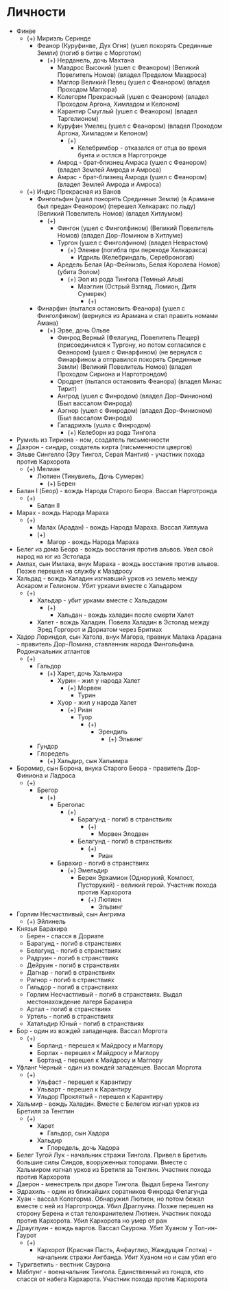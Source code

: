 # Личности

* Финве
    * (+) Мириэль Серинде
        * Феанор (Куруфинве, Дух Огня)
          (ушел покорять Срединные Земли)
          (погиб в битве с Морготом)
            * (+) Нерданель, дочь Махтана
                * Маэдрос Высокий
                  (ушел с Феанором)
                  (Великий Повелитель Номов)
                  (владел Пределом Маэдроса)
                * Маглор Великий Певец
                  (ушел с Феанором)
                  (владел Проходом Маглора)
                * Колегорм Прекрасный
                  (ушел с Феанором)
                  (владел Проходом Аргона, Химладом и Келоном)
                * Карантир Смуглый
                  (ушел с Феанором)
                  (владел Таргелионом)
                * Куруфин Умелец
                  (ушел с Феанором)
                  (владел Проходом Аргона, Химладом и Келоном)
                  * (+)
                    * Келебримбор - отказался от отца во время бунта и остлся
                      в Нарготронде
                * Амрод - брат-близнец Амраса
                  (ушел с Феанором)
                  (владел Землей Амрода и Амроса)
                * Амрас - брат-близнец Амрода
                  (ушел с Феанором)
                  (владел Землей Амрода и Амроса)
    * (+) Индис Прекрасная из Ванов
        * Фингольфин
          (ушел покорять Срединные Земли)
          (в Арамане был предан Феанором)
          (перешел Хелкаракс по льду)
          (Великий Повелитель Номов)
          (владел Хитлумом)
            * (+)
                * Фингон
                  (ушел с Финголфином)
                  (Великий Повелитель Номов)
                  (владел Дор-Ломином в Хитлуме)
                * Тургон
                  (ушел с Финголфином)
                  (владел Неврастом)
                    * (+) Эленве
                      (погибла при переходе Хелкаракса)
                        * Идриль (Келебриндаль, Сереброногая)
                * Аредель Белая (Ар-Фейниэль, Белая Королева Номов)
                  (убита Эолом)
                    * (+) Эол из рода Тингола (Темный Альв)
                        * Маэглин (Острый Взгляд, Ломион, Дитя Сумерек)
                            * (+)
        * Финарфин
          (пытался остановить Феанора)
          (ушел с Финголфином)
          (вернулся из Арамана и стал править номами Амана)
            * (+) Эрве, дочь Ольве
                * Финрод Верный (Фелагунд, Повелитель Пещер)
                  (присоединился к Тургону,
                  но потом согласился с Феанором)
                  (ушел с Финарфином)
                  (не вернулся с Финарфином а отправился покорять Срединные Земли)
                  (Великий Повелитель Номов)
                  (владел Проходом Сириона и Нарготрондом)
                * Ородрет
                  (пытался остановить Феанора)
                  (владел Минас Тирит)
                * Ангрод
                  (ушел с Финродом)
                  (владел Дор-Финионом)
                  (Был вассалом Финрода)
                * Аэгнор
                  (ушел с Финродом)
                  (владел Дор-Финионом)
                  (Был вассалом Финрода)
                * Галадриэль
                  (ушла с Финродом)
                  * (+) Келеборн из рода Тингола
* Румиль из Тириона - ном, создатель письменности
* Даэрон - синдар, создатель кирта (письменности цвергов)
* Эльве Сингелло (Эру Тингол, Серая Мантия) - участник похода против Кархорота
    * (+) Мелиан
        * Лютиен (Тинувиель, Дочь Сумерек)
          * (+) Берен
* Балан I (Беор) - вождь Народа Старого Беора. Вассал Нарготронда
    * (+)
        * Балан II
* Марах - вождь Народа Мараха
    * (+)
        * Малах (Арадан) - вождь Народа Мараха. Вассал Хитлума
        * (+)
            * Магор - вождь Народа Мараха
* Белег из дома Беора - вождь восстания против альвов. Увел свой народ на юг из
  Эстолада
* Амлах, сын Имлаха, внук Мараха - вождь восстания против альвов. Позже перешел
  на службу к Маэдросу
* Хальдад - вождь Халадин изгнавший урков из земель между Аскаром и Гелионом.
  Убит урками вместе с Хальдаром
    * (+)
        * Хальдар - убит урками вместе с Хальдадом
            * (+)
                * Хальдан - вождь халадин после смерти Халет
        * Халет - вождь Халадин. Повела Халадин в Эстолад между Эред Горгорот и
          Дориатом через Бритиах
* Хадор Лориндол, сын Хатола, внук Магора, правнук Малаха Арадана - правитель
  Дор-Ломина, ставленник народа Фингольфина. Родоначальник атлантов
  * (+)
    * Гальдор
      * (+) Харет, дочь Хальмира
        * Хурин - жил у народа Халет
          * (+) Морвен
            * Турин
        * Хуор - жил у народа Халет
          * (+) Риан
            * Туор
              * (+)
                * Эрендиль
                  * (+) Эльвинг
    * Гундор
    * Глоредель
      * (+) Хальдир, сын Хальмира
* Боромир, сын Борона, внука Старого Беора - правитель Дор-Финиона и Ладроса
  * (+)
    * Брегор
      * (+)
        * Бреголас
          * (+)
            * Барагунд - погиб в странствиях
              * (+)
                * Морвен Элодвен
            * Белагунд - погиб в странствиях
              * (+)
                * Риан
        * Барахир - погиб в странствиях
          * (+) Эмельдир
            * Берен Эрхамион (Однорукий, Комлост, Пусторукий) - великий герой.
              Участник похода против Кархорота
              * (+) Лютиен
                * Эльвинг
* Горлим Несчастливый, сын Ангрима
  * (+) Эйлинель
* Князья Барахира
  * Берен - спасся в Дориате
  * Барагунд - погиб в странствиях
  * Белагунд - погиб в странствиях
  * Радруин - погиб в странствиях
  * Дейруин - погиб в странствиях
  * Дагнар - погиб в странствиях
  * Рагнор - погиб в странствиях
  * Гильдор - погиб в странствиях
  * Горлим Несчастливый - погиб в странствиях. Выдал местонахождение лагеря
    Барахира
  * Артал - погиб в странствиях
  * Уртель - погиб в странствиях
  * Хатальдир Юный - погиб в странствиях
* Бор - один из вождей западенцев. Вассал Моргота
  * (+)
    * Борланд - перешел к Майдросу и Маглору
    * Борлах - перешел к Майдросу и Маглору
    * Бортанд - перешел к Майдросу и Маглору
* Уфланг Черный - один из вождей западенцев. Вассал Моргота
  * (+)
    * Ульфаст - перешел к Карантиру
    * Ульварт - перешел к Карантиру
    * Ульдор Проклятый - перешел к Карантиру
* Хальмир - вождь Халадин. Вместе с Белегом изгнал урков из Бретиля за Тенглин
  * (+)
    * Харет
      * Гальдор, сын Хадора
    * Хальдир
      * Глоредель, дочь Хадора
* Белег Тугой Лук - начальник стражи Тингола. Привел в Бретиль большие силы
  Синдов, вооруженных топорами. Вместе с Хальмиром изгнал урков из Бретиля за
  Тенглин. Участник похода против Кархорота
* Даерон - менестрель при дворе Тингола. Выдал Берена Тинголу
* Эдрахиль - один из ближайших соратников Финрода Фелагунда
* Хуан - вассал Колегорма. Обнаружил Лютиен, но потом бежал вместе с ней из
  Нарготронда. Убил Драглуина. Позже перешел на сторону Берена и стал
  телохранителем Лютиен. Участник похода против Кархорота. Убил Кархорота но
  умер от ран 
* Драуглуин - вождь варгов. Вассал Саурона. Убит Хуаном у Тол-ин-Гаурот
  * (+)
    * Кархорот (Красная Пасть, Анфауглир, Жаждущая Глотка) - начальник стражи
      Ангбанда. Убит Хуаном но и сам убил его
* Туригветиль - вестник Саурона
* Маблунг - военачальник Тингола. Единственный из гонцов, кто спасся от набега
  Кархарота. Участник похода против Кархорота
